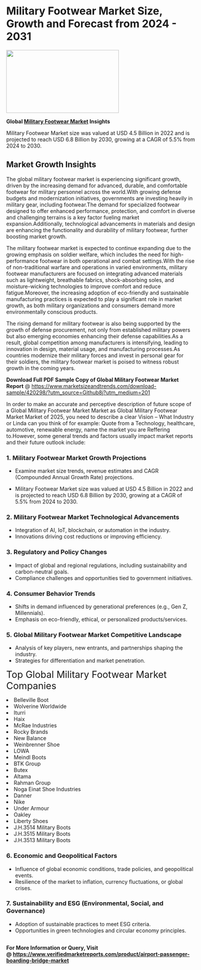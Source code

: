 <H1>Military Footwear Market Size, Growth and Forecast from 2024 - 2031</H1><img class="aligncenter size-medium wp-image-584254" src="https://thirdeyenews.in/wp-content/uploads/2024/09/Global-Market-Research-300x168.jpeg" alt="" width="300" height="168" /><p><strong>Global&nbsp;<a href="https://www.marketsizeandtrends.com/download-sample/420298/?utm_source=Github8j?utm_medium=201">Military Footwear Market</a> Insights</strong></p><p>Military Footwear Market size was valued at USD 4.5 Billion in 2022 and is projected to reach USD 6.8 Billion by 2030, growing at a CAGR of 5.5% from 2024 to 2030.</p><p><h2>Market Growth Insights</h2> <p>The global military footwear market is experiencing significant growth, driven by the increasing demand for advanced, durable, and comfortable footwear for military personnel across the world.With growing defense budgets and modernization initiatives, governments are investing heavily in military gear, including footwear.The demand for specialized footwear designed to offer enhanced performance, protection, and comfort in diverse and challenging terrains is a key factor fueling market expansion.Additionally, technological advancements in materials and design are enhancing the functionality and durability of military footwear, further boosting market growth.</p> <p>The military footwear market is expected to continue expanding due to the growing emphasis on soldier welfare, which includes the need for high-performance footwear in both operational and combat settings.With the rise of non-traditional warfare and operations in varied environments, military footwear manufacturers are focused on integrating advanced materials such as lightweight, breathable fabrics, shock-absorbing soles, and moisture-wicking technologies to improve comfort and reduce fatigue.Moreover, the increasing adoption of eco-friendly and sustainable manufacturing practices is expected to play a significant role in market growth, as both military organizations and consumers demand more environmentally conscious products.</p> <p>The rising demand for military footwear is also being supported by the growth of defense procurement, not only from established military powers but also emerging economies enhancing their defense capabilities.As a result, global competition among manufacturers is intensifying, leading to innovation in design, material usage, and manufacturing processes.As countries modernize their military forces and invest in personal gear for their soldiers, the military footwear market is poised to witness robust growth in the coming years.</p> <p><span class=""><strong>Download Full PDF Sample Copy of Global Military Footwear Market Report</strong> @ <a href="https://www.marketsizeandtrends.com/download-sample/420298/?utm_source=Github8j?utm_medium=201" target="_blank">https://www.marketsizeandtrends.com/download-sample/420298/?utm_source=Github8j?utm_medium=201</a></span></p><p>In order to make an accurate and perceptive description of future scope of a Global&nbsp;Military Footwear Market Market as Global&nbsp;Military Footwear Market Market of 2025, you need to describe a clear Vision &ndash; What Industry or Linda can you think of for example: Quote from a Technology, healthcare, automotive, renewable energy, name the market you are Reffering to.However, some general trends and factors usually impact market reports and their future outlook include:</p><h3>1.&nbsp;<strong>Military Footwear Market Growth Projections</strong></h3><ul><li>Examine market size trends, revenue estimates and CAGR (Compounded Annual Growth Rate) projections.</li><li><p>Military Footwear Market size was valued at USD 4.5 Billion in 2022 and is projected to reach USD 6.8 Billion by 2030, growing at a CAGR of 5.5% from 2024 to 2030.</p></li></ul><h3>2.&nbsp;<strong>Military Footwear Market Technological Advancements</strong></h3><ul><li>Integration of AI, IoT, blockchain, or automation in the industry.</li><li>Innovations driving cost reductions or improving efficiency.</li></ul><h3>3.&nbsp;<strong>Regulatory and Policy Changes</strong></h3><ul><li>Impact of global and regional regulations, including sustainability and carbon-neutral goals.</li><li>Compliance challenges and opportunities tied to government initiatives.</li></ul><h3>4.&nbsp;<strong>Consumer Behavior Trends</strong></h3><ul><li>Shifts in demand influenced by generational preferences (e.g., Gen Z, Millennials).</li><li>Emphasis on eco-friendly, ethical, or personalized products/services.</li></ul><h3>5.&nbsp;<strong>Global Military Footwear Market Competitive Landscape</strong></h3><ul><li>Analysis of key players, new entrants, and partnerships shaping the industry.</li><li>Strategies for differentiation and market penetration.</li></ul><p data-pm-slice="1 1 []"><span style="color: inherit; font-family: inherit; font-size: 25px;">Top Global Military Footwear Market Companies</span></p><div class="" data-test-id=""><p><li>Belleville Boot</li><li> Wolverine Worldwide</li><li> Iturri</li><li> Haix</li><li> McRae Industries</li><li> Rocky Brands</li><li> New Balance</li><li> Weinbrenner Shoe</li><li> LOWA</li><li> Meindl Boots</li><li> BTK Group</li><li> Butex</li><li> Altama</li><li> Rahman Group</li><li> Noga Einat Shoe Industries</li><li> Danner</li><li> Nike</li><li> Under Armour</li><li> Oakley</li><li> Liberty Shoes</li><li> J.H.3514 Military Boots</li><li> J.H.3515 Military Boots</li><li> J.H.3513 Military Boots</li></p></div><h3>6.&nbsp;<strong>Economic and Geopolitical Factors</strong></h3><ul><li>Influence of global economic conditions, trade policies, and geopolitical events.</li><li>Resilience of the market to inflation, currency fluctuations, or global crises.</li></ul><h3>7.&nbsp;<strong>Sustainability and ESG (Environmental, Social, and Governance)</strong></h3><ul><li>Adoption of sustainable practices to meet ESG criteria.</li><li>Opportunities in green technologies and circular economy principles.</li></ul><h2><strong style="font-size: 14px;">For More Information or Query, Visit @&nbsp;</strong><a style="background-color: #ffffff; font-size: 14px;" href="https://www.marketsizeandtrends.com/report/military-footwear-market/" target="_blank">https://www.verifiedmarketreports.com/product/airport-passenger-boarding-bridge-market</a></h2>
